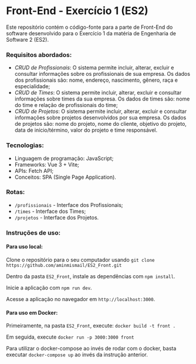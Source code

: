 #  Front-End - Exercício 1 (ES2)

Este repositório contém o código-fonte para a parte de Front-End do software desenvolvido para o Exercício 1 da matéria de Engenharia de Software 2 (ES2).

### Requisitos abordados:

- *CRUD de Profissionais*: O sistema permite incluir, alterar, excluir e consultar informações sobre os profissionais de sua empresa. Os dados dos profissionais são: nome, endereço, nascimento, gênero, raça e especialidade;
- *CRUD de Times*: O sistema permite incluir, alterar, excluir e consultar informações sobre times da sua empresa. Os dados de times são: nome do time e relação de profissionais do time;
- *CRUD de Projetos*: O sistema permite incluir, alterar, excluir e consultar informações sobre projetos desenvolvidos por sua empresa. Os dados de projetos são: nome do projeto, nome do cliente, objetivo do projeto, data de início/término, valor do projeto e time responsável.

### Tecnologias:

- Linguagem de programação: JavaScript;
- Frameworks: Vue 3 + Vite;
- APIs: Fetch API;
- Conceitos: SPA (Single Page Application).

### Rotas:

- `/profissionais` - Interface dos Profissionais;
- `/times` - Interface dos Times;
- `/projetos` - Interface dos Projetos.

  
### Instruções de uso:

#### Para uso local:
Clone o repositório para o seu computador usando `git clone https://github.com/aminmismail/ES2_Front.git`

Dentro da pasta `ES2_Front`, instale as dependências com `npm install`.

Inicie a aplicação com `npm run dev`.

Acesse a aplicação no navegador em `http://localhost:3000`.

#### Para uso em Docker:

Primeiramente, na pasta `ES2_Front`, execute: `docker build -t front . `

Em seguida, execute `docker run -p 3000:3000 front`

Para utilizar o docker-compose ao invés de rodar com o docker, basta executar `docker-compose up` ao invés da instrução anterior.
